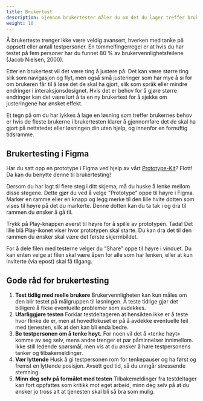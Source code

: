 ```yaml
---
title: Brukertest
description: Gjennom brukertester måler du om det du lager treffer brukernes behov. Det er en god investering å gjøre dette tidlig i prosjektet, slik at du ikke bruker penger på å utvikle en løsning som ikke løser utfordringene.
weight: 10
---
```


Å brukerteste trenger ikke være veldig avansert, hverken med tanke på oppsett eller antall testpersoner. En tommelfingerregel er at hvis du har testet på fem personer har du funnet 80 % av brukervennlighetsfeilene (Jacob Nielsen, 2000).

Etter en brukertest vil det være ting å justere på. Det kan være større ting slik som navigasjon og flyt, men også små justeringer som har mye å si for om brukeren får til å løse det de skal ha gjort, slik som språk eller mindre endringer i interaksjonsdesignet. Hvis det er behov for å gjøre større endringer kan det være lurt å ta en ny brukertest for å sjekke om justeringene har ønsket effekt.

Et tegn på om du har lykkes å lage en løsning som treffer brukernes behov er hvis de fleste brukerne i brukertesten klarer å gjennomføre det de skal ha gjort på nettstedet eller løsningen din uten hjelp, og innenfor en fornuftig tidsramme. 

## Brukertesting i Figma

Har du satt opp en prototype i Figma ved hjelp av vårt [Prototype-Kit](/prototypekit)? Flott! Da kan du benytte denne til brukertesting! 

Dersom du har lagt til flere steg i ditt skjema, må du huske å lenke mellom disse stegene. Dette gjør du ved å velge "Prototype" oppe til høyre i Figma. Marker en ramme eller en knapp og legg merke til den lille hvite dotten som vises til høyre på det du markerte. Denne dotten kan du ta tak i og dra til rammen du ønsker å gå til. 

Trykk på Play-knappen øverst til høyre for å spille av prototypen. Tada! Det lille blå Play-ikonet viser hvor prototypen skal starte. Du kan dra det til den rammen du ønsker skal være det første skjermbildet. 

For å dele filen med testerne velger du “Share” oppe til høyre i vinduet. Du kan enten velge at filen skal være åpen for alle som har lenken, eller at kun inviterte (via epost) skal få tilgang. 

## Gode råd for brukertesting

1. **Test tidlig med reelle brukere** Brukervennligheten kan kun måles om den blir testet på målgruppen til løsningen. Å teste tidlige gjør det billigere å fikse eventuelle problemer som avdekkes.
1. **Ufarliggjøre testen** Forklar testdeltageren at hensikten ikke er å teste hvor flinke de er, men at hovedfokuset er på å avdekke eventuelle feil med tjenesten, slik at den kan bli enda bedre.
2. **Be testpersonen om å tenke høyt.** For noen vil det å «tenke høyt» komme av seg selv, mens andre trenger et par påminnelser innimellom. Ikke still ledende spørsmål, men vis at du ønsker å høre testpersonens tanker og tilbakemeldinger. 
3. **Vær lyttende** Husk å gi testpersonen rom for tenkepauser og ha først og fremst en lyttende posisjon. Avsett god tid, så du unngår stressende stemning. 
4. **Minn deg selv på formålet med testen** Tilbakemeldinger fra testdeltager kan fort oppfattes som kritikk mot eget arbeid, minn deg selv på at du ønsker jo tross alt at tjenesten skal bli så bra som mulig.

